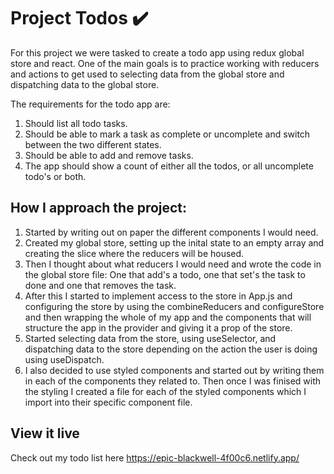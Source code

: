 # Project Todos ✔️
For this project we were tasked to create a todo app using redux global store and react. One of the main goals is to practice working with reducers and actions to get used to selecting data from the global store and dispatching data to the global store. 

The requirements for the todo app are:
1. Should list all todo tasks.
2. Should be able to mark a task as complete or uncomplete and switch between the two different states.
3. Should be able to add and remove tasks.
4. The app should show a count of either all the todos, or all uncomplete todo's or both.

## How I approach the project:
1. Started by writing out on paper the different components I would need.
2. Created my global store, setting up the inital state to an empty array and creating the slice where the reducers will be housed.
3. Then I thought about what reducers I would need and wrote the code in the global store file: One that add's a todo, one that set's the task to done and one that removes the task.
4. After this I started to implement access to the store in App.js and configuring the store by using the combineReducers and configureStore and then wrapping the whole of my app and the components that will structure the app in the provider and giving it a prop of the store. 
5. Started selecting data from the store, using useSelector, and dispatching data to the store depending on the action the user is doing using useDispatch.
6. I also decided to use styled components and started out by writing them in each of the components they related to. Then once I was finised with the styling I created a file for each of the styled components which I import into their specific component file. 

## View it live
Check out my todo list here https://epic-blackwell-4f00c6.netlify.app/ 
